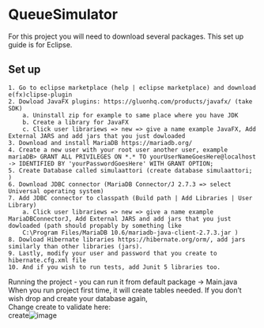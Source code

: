# QueueSimulator

For this project you will need to download several packages. This set up guide is for Eclipse.   

## Set up
	1. Go to eclipse marketplace (help | eclipse marketplace) and download e(fx)clipse-plugin   
	2. Dowload JavaFX plugins: https://gluonhq.com/products/javafx/ (take SDK)  
		a. Uninstall zip for example to same place where you have JDK  
		b. Create a library for JavaFX  
		c. Click user librariews => new => give a name example JavaFX, Add External JARS and add jars that you just dowloaded  
	3. Download and install MariaDB https://mariadb.org/  
	4. Create a new user with your root user another user, example   
	mariaDB> GRANT ALL PRIVILEGES ON *.* TO yourUserNameGoesHere@localhost  
    -> IDENTIFIED BY 'yourPasswordGoesHere' WITH GRANT OPTION;  
	5. Create Database called simulaattori (create database simulaattori; )  
	6. Download JDBC connector (MariaDB Connector/J 2.7.3 => select Universal operating system)   
	7. Add JDBC connector to classpath (Build path | Add Libraries | User Library)   
		a. Click user librariews => new => give a name example MariaDBConnectorJ, Add External JARS and add jars that you just dowloaded (path should propably by something like    
		C:\Program Files/MariaDB 10.6/mariadb-java-client-2.7.3.jar )  
	8. Dowload Hibernate libraries https://hibernate.org/orm/, add jars similarly than other libraries (jars).  
	9. Lastly, modify your user and password that you create to hibernate.cfg.xml file  
	10. And if you wish to run tests, add Junit 5 libraries too.  
	
Running the project - you can run it from default package -> Main.java  
When you run project first time, it will create tables needed. If you don’t wish drop and create your database again,   
Change create to validate here:  
<property name="hbm2ddl.auto">create</property>![image](https://user-images.githubusercontent.com/60776721/159527135-003b37ea-0a50-4498-91b3-caa6a37c5ef1.png)  
